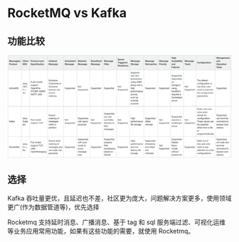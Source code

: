 # RocketMQ vs Kafka

## 功能比较

![](../images/why-rocketmq.png)

## 选择

Kafka 吞吐量更优，且延迟也不差，社区更为庞大，问题解决方案更多，使用领域更广(作为数据管道等)，优先选择

Rocketmq 支持延时消息、广播消息、基于 tag 和 sql 服务端过滤、可视化运维等业务应用常用功能，如果有这些功能的需要，就使用 Rocketmq。